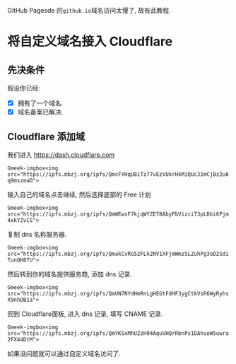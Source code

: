 GitHub Pagesde 的`github.io`域名访问太慢了, 故有此教程.

# 将自定义域名接入 Cloudflare

## 先决条件

假设你已经:

- [x] 拥有了一个域名.
- [x] 域名备案已解决.

## Cloudflare 添加域

我们进入 https://dash.cloudflare.com

`Gmeek-imgbox<img src="https://ipfs.mbzj.org/ipfs/QmcFYHqU8iTz77vEzVUkrHkMiQUcJ1mCjBz2u6q9mszmaD">`

输入自己的域名点击继续, 然后选择底部的 Free 计划

`Gmeek-imgbox<img src="https://ipfs.mbzj.org/ipfs/QmWEwsF7kjqWYZET8AbyPbVizciT3pLDbi6Pjm4xkYZvCS">`

复制 dns 名称服务器.

`Gmeek-imgbox<img src="https://ipfs.mbzj.org/ipfs/QmakCvRG52FLk2NV1XFjmWmz5LZuhPg3oD2SdiTunQH8TU">`

然后转到你的域名提供服务商, 添加 dns 记录.

`Gmeek-imgbox<img src="https://ipfs.mbzj.org/ipfs/QmUN7NYdHmRnLgHEGtFdHF3ygCtkVsR6WyRyhsX9nhDB1a">`

回到 Cloudflare面板, 进入 dns 记录, 填写 CNAME 记录.

`Gmeek-imgbox<img src="https://ipfs.mbzj.org/ipfs/QmYKSxMhUZzH94AquVHQrRbnPs1DAhvoW5uwra2FX44DtM">`

<!--  注释块
# 进入 Github 的 Pages 设置自定义域名

![](https://ipfs.mbzj.org/ipfs/QmYfvg3jyxVCusmyicJVGQEyXhTfdVJTatotxVHRRqqE9K)

`Gmeek-imgbox<img src="https://ipfs.mbzj.org/ipfs/QmYfvg3jyxVCusmyicJVGQEyXhTfdVJTatotxVHRRqqE9K">`

填写 Save 之后会提示你等待一会

![](https://ipfs.mbzj.org/ipfs/QmYtbdp1WTLPgVdVXJvS5hJCwmUSqN3qCNX3tNjUiCmYv)

`Gmeek-imgbox<img src="https://ipfs.mbzj.org/ipfs/QmYtbdp1WTLPgVdVXJvS5hJCwmUSqN3qCNX3tNjUiCDmYv">`
-->

如果没问题就可以通过自定义域名访问了.